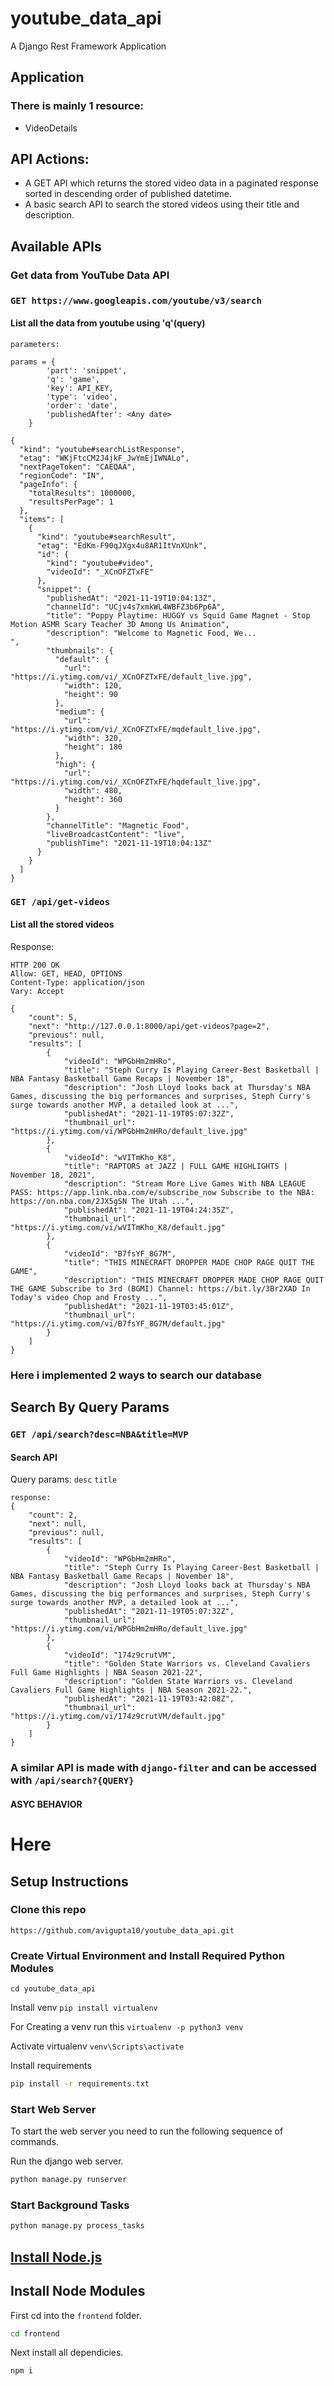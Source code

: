 # youtube_data_api

A Django Rest Framework Application 

## Application 
### There is mainly 1 resource:
- VideoDetails

## API Actions:
- A GET API which returns the stored video data in a paginated response sorted in descending order of published datetime.
- A basic search API to search the stored videos using their title and description.

## Available APIs
### Get data from YouTube Data API

### ```GET https://www.googleapis.com/youtube/v3/search ```

#### List all the data from youtube using 'q'(query)
```
parameters:

params = {
        'part': 'snippet',
        'q': 'game',
        'key': API_KEY,
        'type': 'video',
        'order': 'date',
        'publishedAfter': <Any date>
    }

{
  "kind": "youtube#searchListResponse",
  "etag": "WKjFtcCM2J4jkF_JwYmEjIWNALo",
  "nextPageToken": "CAEQAA",
  "regionCode": "IN",
  "pageInfo": {
    "totalResults": 1000000,
    "resultsPerPage": 1
  },
  "items": [
    {
      "kind": "youtube#searchResult",
      "etag": "EdKm-F90qJXgx4u8AR1ItVnXUnk",
      "id": {
        "kind": "youtube#video",
        "videoId": "_XCnOFZTxFE"
      },
      "snippet": {
        "publishedAt": "2021-11-19T10:04:13Z",
        "channelId": "UCjv4s7xmkWL4WBFZ3b6Pp6A",
        "title": "Poppy Playtime: HUGGY vs Squid Game Magnet - Stop Motion ASMR Scary Teacher 3D Among Us Animation",
        "description": "Welcome to Magnetic Food, We...
",
        "thumbnails": {
          "default": {
            "url": "https://i.ytimg.com/vi/_XCnOFZTxFE/default_live.jpg",
            "width": 120,
            "height": 90
          },
          "medium": {
            "url": "https://i.ytimg.com/vi/_XCnOFZTxFE/mqdefault_live.jpg",
            "width": 320,
            "height": 180
          },
          "high": {
            "url": "https://i.ytimg.com/vi/_XCnOFZTxFE/hqdefault_live.jpg",
            "width": 480,
            "height": 360
          }
        },
        "channelTitle": "Magnetic Food",
        "liveBroadcastContent": "live",
        "publishTime": "2021-11-19T10:04:13Z"
      }
    }
  ]
}
```

### ```GET /api/get-videos ```
#### List all the stored videos
Response:

```
HTTP 200 OK
Allow: GET, HEAD, OPTIONS
Content-Type: application/json
Vary: Accept

{
    "count": 5,
    "next": "http://127.0.0.1:8000/api/get-videos?page=2",
    "previous": null,
    "results": [
        {
            "videoId": "WPGbHm2mHRo",
            "title": "Steph Curry Is Playing Career-Best Basketball | NBA Fantasy Basketball Game Recaps | November 18",
            "description": "Josh Lloyd looks back at Thursday's NBA Games, discussing the big performances and surprises, Steph Curry's surge towards another MVP, a detailed look at ...",
            "publishedAt": "2021-11-19T05:07:32Z",
            "thumbnail_url": "https://i.ytimg.com/vi/WPGbHm2mHRo/default_live.jpg"
        },
        {
            "videoId": "wVITmKho_K8",
            "title": "RAPTORS at JAZZ | FULL GAME HIGHLIGHTS | November 18, 2021",
            "description": "Stream More Live Games With NBA LEAGUE PASS: https://app.link.nba.com/e/subscribe_now Subscribe to the NBA: https://on.nba.com/2JX5gSN The Utah ...",
            "publishedAt": "2021-11-19T04:24:35Z",
            "thumbnail_url": "https://i.ytimg.com/vi/wVITmKho_K8/default.jpg"
        },
        {
            "videoId": "B7fsYF_8G7M",
            "title": "THIS MINECRAFT DROPPER MADE CHOP RAGE QUIT THE GAME",
            "description": "THIS MINECRAFT DROPPER MADE CHOP RAGE QUIT THE GAME Subscribe to 3rd (BGMI) Channel: https://bit.ly/3Br2XAD In Today's video Chop and Frosty ...",
            "publishedAt": "2021-11-19T03:45:01Z",
            "thumbnail_url": "https://i.ytimg.com/vi/B7fsYF_8G7M/default.jpg"
        }
    ]
}
```

### Here i implemented 2 ways to search our database

## Search By Query Params
### ```GET /api/search?desc=NBA&title=MVP```
#### Search API

Query params:
```desc``` 
```title```
```
response:
{
    "count": 2,
    "next": null,
    "previous": null,
    "results": [
        {
            "videoId": "WPGbHm2mHRo",
            "title": "Steph Curry Is Playing Career-Best Basketball | NBA Fantasy Basketball Game Recaps | November 18",
            "description": "Josh Lloyd looks back at Thursday's NBA Games, discussing the big performances and surprises, Steph Curry's surge towards another MVP, a detailed look at ...",
            "publishedAt": "2021-11-19T05:07:32Z",
            "thumbnail_url": "https://i.ytimg.com/vi/WPGbHm2mHRo/default_live.jpg"
        },
        {
            "videoId": "174z9crutVM",
            "title": "Golden State Warriors vs. Cleveland Cavaliers Full Game Highlights | NBA Season 2021-22",
            "description": "Golden State Warriors vs. Cleveland Cavaliers Full Game Highlights | NBA Season 2021-22.",
            "publishedAt": "2021-11-19T03:42:08Z",
            "thumbnail_url": "https://i.ytimg.com/vi/174z9crutVM/default.jpg"
        }
    ]
}
```

### A similar API is made with ```django-filter``` and can be accessed with ```/api/search?{QUERY}```

#### ASYC BEHAVIOR

# Here


## Setup Instructions

### Clone this repo

`https://github.com/avigupta10/youtube_data_api.git`

### Create Virtual Environment and Install Required Python Modules
`cd youtube_data_api`

Install venv
`pip install virtualenv`

For Creating a venv run this 
`virtualenv -p python3 venv`

Activate virtualenv 
`venv\Scripts\activate`

Install requirements
```bash
pip install -r requirements.txt
```
### Start Web Server

To start the web server you need to run the following sequence of commands.

Run the django web server.
```bash
python manage.py runserver
```

### Start Background Tasks
```bash
python manage.py process_tasks
```

## [Install Node.js](https://nodejs.org/en/)

## Install Node Modules

First cd into the ```frontend``` folder.
```bash
cd frontend
```
Next install all dependicies.
```bash
npm i
```
